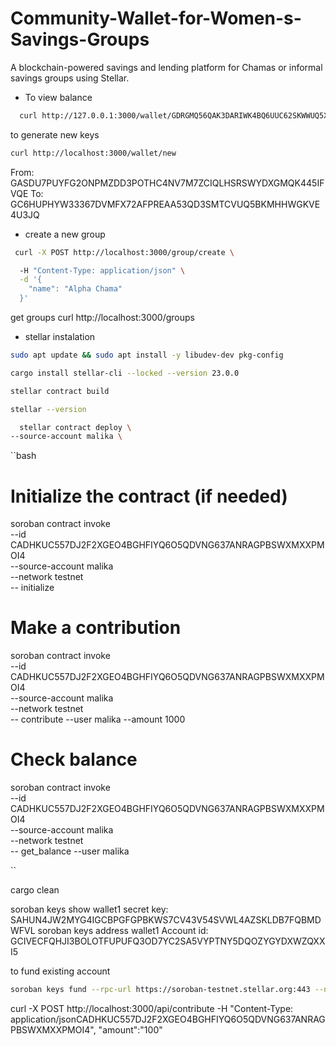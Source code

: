 # Community-Wallet-for-Women-s-Savings-Groups
A blockchain-powered savings and lending platform for Chamas or informal savings groups using Stellar.


- To view balance 
```bash
  curl http://127.0.0.1:3000/wallet/GDRGMQ56QAK3DARIWK4BQ6UUC62SKWWUQ5XR7AU5UFV3OIDY5RP2S3F7/balance
```


to generate new keys
```bash
curl http://localhost:3000/wallet/new
```

From: GASDU7PUYFG2ONPMZDD3POTHC4NV7M7ZCIQLHSRSWYDXGMQK445IFVQE
To: GC6HUPHYW33367DVMFX72AFPREAA53QD3SMTCVUQ5BKMHHWGKVE4U3JQ

- create a new group
```bash
 curl -X POST http://localhost:3000/group/create \

  -H "Content-Type: application/json" \
  -d '{
    "name": "Alpha Chama"
  }'
  ```

  get groups
  curl http://localhost:3000/groups

  - stellar instalation
  ```bash
  sudo apt update && sudo apt install -y libudev-dev pkg-config

  cargo install stellar-cli --locked --version 23.0.0

  stellar contract build

  stellar --version

    stellar contract deploy \
  --source-account malika \
 ``` 


 ``bash
 # Initialize the contract (if needed)
soroban contract invoke \
  --id CADHKUC557DJ2F2XGEO4BGHFIYQ6O5QDVNG637ANRAGPBSWXMXXPMOI4 \
  --source-account malika \
  --network testnet \
  -- initialize

# Make a contribution
soroban contract invoke \
  --id CADHKUC557DJ2F2XGEO4BGHFIYQ6O5QDVNG637ANRAGPBSWXMXXPMOI4 \
  --source-account malika \
  --network testnet \
  -- contribute --user malika --amount 1000

# Check balance
soroban contract invoke \
  --id CADHKUC557DJ2F2XGEO4BGHFIYQ6O5QDVNG637ANRAGPBSWXMXXPMOI4 \
  --source-account malika \
  --network testnet \
  -- get_balance --user malika

  ``

  cargo clean

soroban keys show wallet1
secret key: SAHUN4JW2MYG4IGCBPGFGPBKWS7CV43V54SVWL4AZSKLDB7FQBMDWFVL
soroban keys address wallet1 
Account id: GCIVECFQHJI3BOLOTFUPUFQ3OD7YC2SA5VYPTNY5DQOZYGYDXWZQXXI5

to fund existing account
```bash
soroban keys fund --rpc-url https://soroban-testnet.stellar.org:443 --network-passphrase "Test SDF Network ; September 2015" malika
```

curl -X POST http://localhost:3000/api/contribute   -H "Content-Type: application/jsonCADHKUC557DJ2F2XGEO4BGHFIYQ6O5QDVNG637ANRAGPBSWXMXXPMOI4", "amount":"100"